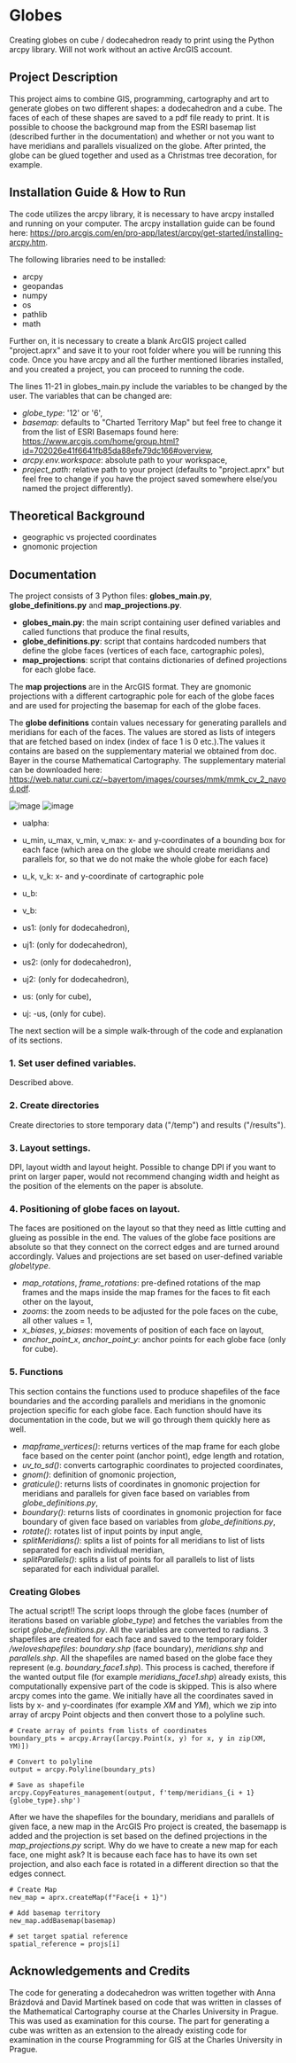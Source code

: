 # Globes
Creating globes on cube / dodecahedron ready to print using the Python arcpy library. Will not work without an active ArcGIS account.

## Project Description
This project aims to combine GIS, programming, cartography and art to generate globes on two different shapes: a dodecahedron and a cube. The faces of each of these shapes are saved to a pdf file ready to print. It is possible to choose the background map from the ESRI basemap list (described further in the documentation) and whether or not you want to have meridians and parallels visualized on the globe. After printed, the globe can be glued together and used as a Christmas tree decoration, for example.

## Installation Guide & How to Run
The code utilizes the arcpy library, it is necessary to have arcpy installed and running on your computer. The arcpy installation guide can be found here: https://pro.arcgis.com/en/pro-app/latest/arcpy/get-started/installing-arcpy.htm. 

The following libraries need to be installed:
- arcpy
- geopandas
- numpy
- os
- pathlib
- math

Further on, it is necessary to create a blank ArcGIS project called "project.aprx" and save it to your root folder where you will be running this code. Once you have arcpy and all the further mentioned libraries installed, and you created a project, you can proceed to running the code. 

The lines 11-21 in globes_main.py include the variables to be changed by the user. The variables that can be changed are:
- _globe\_type_: '12' or '6',
- _basemap_: defaults to "Charted Territory Map" but feel free to change it from the list of ESRI Basemaps found here: https://www.arcgis.com/home/group.html?id=702026e41f6641fb85da88efe79dc166#overview,
- _arcpy.env.workspace_: absolute path to your workspace,
- _project\_path_: relative path to your project (defaults to "project.aprx" but feel free to change if you have the project saved somewhere else/you named the project differently).

## Theoretical Background
- geographic vs projected coordinates
- gnomonic projection

## Documentation
The project consists of 3 Python files: **globes_main.py**, **globe_definitions.py** and **map_projections.py**.
- **globes_main.py**: the main script containing user defined variables and called functions that produce the final results,
- **globe_definitions.py**: script that contains hardcoded numbers that define the globe faces (vertices of each face, cartographic poles),
- **map_projections**: script that contains dictionaries of defined projections for each globe face.

The **map projections** are in the ArcGIS format. They are gnomonic projections with a different cartographic pole for each of the globe faces and are used for projecting the basemap for each of the globe faces.

The **globe definitions** contain values necessary for generating parallels and meridians for each of the faces. The values are stored as lists of integers that are fetched based on index (index of face 1 is 0 etc.).The values it contains are based on the supplementary material we obtained from doc. Bayer in the course Mathematical Cartography. The supplementary material can be downloaded here: https://web.natur.cuni.cz/~bayertom/images/courses/mmk/mmk_cv_2_navod.pdf.

![image](https://github.com/eliskasieglova/globes/assets/57137417/3e0a4a40-2e7b-40e7-b0a1-21c0a73dba34)
![image](https://github.com/eliskasieglova/globes/assets/57137417/9aa8f0cd-4a7f-4b54-aead-8d6d5a25c028)

- ualpha:  
- u_min, u_max, v_min, v_max: x- and y-coordinates of a bounding box for each face (which area on the globe we should create meridians and parallels for, so that we do not make the whole globe for each face) 
- u_k, v_k: x- and y-coordinate of cartographic pole
- u_b: 
- v_b: 

- us1: (only for dodecahedron),
- uj1: (only for dodecahedron),
- us2: (only for dodecahedron),
- uj2: (only for dodecahedron),
- us: (only for cube),
- uj: -us, (only for cube).

The next section will be a simple walk-through of the code and explanation of its sections.

### 1. Set user defined variables. 
Described above.

### 2. Create directories 
Create directories to store temporary data ("/temp") and results ("/results").

### 3. Layout settings. 
DPI, layout width and layout height. Possible to change DPI if you want to print on larger paper, would not recommend changing width and height as the position of the elements on the paper is absolute.

### 4. Positioning of globe faces on layout. 
The faces are positioned on the layout so that they need as little cutting and glueing as possible in the end. The values of the globe face positions are absolute so that they connect on the correct edges and are turned around accordingly. Values and projections are set based on user-defined variable _globe\type_.

- _map_rotations_, _frame_rotations_: pre-defined rotations of the map frames and the maps inside the map frames for the faces to fit each other on the layout,
- _zooms_: the zoom needs to be adjusted for the pole faces on the cube, all other values = 1,
- _x_biases_, _y_biases_: movements of position of each face on layout,
- _anchor_point_x_, _anchor_point_y_: anchor points for each globe face (only for cube).

### 5. Functions 
This section contains the functions used to produce shapefiles of the face boundaries and the according parallels and meridians in the gnomonic projection specific for each globe face. Each function should have its documentation in the code, but we will go through them quickly here as well.

- _mapframe_vertices()_: returns vertices of the map frame for each globe face based on the center point (anchor point), edge length and rotation,
- _uv_to_sd()_: converts cartographic coordinates to projected coordinates,
- _gnom()_: definition of gnomonic projection,
- _graticule()_: returns lists of coordinates in gnomonic projection for meridians and parallels for given face based on variables from _globe_definitions.py_,
- _boundary()_: returns lists of coordinates in gnomonic projection for face boundary of given face based on variables from _globe_definitions.py_,
- _rotate()_: rotates list of input points by input angle,
- _splitMeridians()_: splits a list of points for all meridians to list of lists separated for each individual meridian,
- _splitParallels()_: splits a list of points for all parallels to list of lists separated for each individual parallel.

### Creating Globes
The actual script!!
The script loops through the globe faces (number of iterations based on variable _globe_type_) and fetches the variables from the script _globe_definitions.py_. All the variables are converted to radians. 3 shapefiles are created for each face and saved to the temporary folder _/weloveshapefiles_: _boundary.shp_ (face boundary), _meridians.shp_ and _parallels.shp_. All the shapefiles are named based on the globe face they represent (e.g. _boundary_face1.shp_). This process is cached, therefore if the wanted output file (for example _meridians_face1.shp_) already exists, this computationally expensive part of the code is skipped. This is also where arcpy comes into the game. We initially have all the coordinates saved in lists by x- and y-coordinates (for example _XM_ and _YM_), which we zip into array of arcpy Point objects and then convert those to a polyline such.
```
# Create array of points from lists of coordinates
boundary_pts = arcpy.Array([arcpy.Point(x, y) for x, y in zip(XM, YM)])

# Convert to polyline
output = arcpy.Polyline(boundary_pts)

# Save as shapefile
arcpy.CopyFeatures_management(output, f'temp/meridians_{i + 1}{globe_type}.shp')
```

After we have the shapefiles for the boundary, meridians and parallels of given face, a new map in the ArcGIS Pro project is created, the basemapp is added and the projection is set based on the defined projections in the _map_projections.py_ script. Why do we have to create a new map for each face, one might ask? It is because each face has to have its own set projection, and also each face is rotated in a different direction so that the edges connect.

```
# Create Map
new_map = aprx.createMap(f"Face{i + 1}")

# Add basemap territory
new_map.addBasemap(basemap)

# set target spatial reference
spatial_reference = projs[i]
```



## Acknowledgements and Credits
The code for generating a dodecahedron was written together with Anna Brázdová and David Martínek based on code that was written in classes of the Mathematical Cartography course at the Charles University in Prague. This was used as examination for this course. The part for generating a cube was written as an extension to the already existing code for examination in the course Programming for GIS at the Charles University in Prague. 
  

